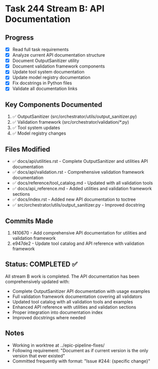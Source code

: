 # Task 244 Stream B: API Documentation

## Progress
- [x] Read full task requirements
- [x] Analyze current API documentation structure
- [x] Document OutputSanitizer utility
- [x] Document validation framework components
- [x] Update tool system documentation
- [x] Update model registry documentation
- [x] Fix docstrings in Python files
- [x] Validate all documentation links

## Key Components Documented
1. ✅ OutputSanitizer (src/orchestrator/utils/output_sanitizer.py)
2. ✅ Validation framework (src/orchestrator/validation/*.py)
3. ✅ Tool system updates
4. ✅ Model registry changes

## Files Modified
- ✅ docs/api/utilities.rst - Complete OutputSanitizer and utilities API documentation
- ✅ docs/api/validation.rst - Comprehensive validation framework documentation
- ✅ docs/reference/tool_catalog.md - Updated with all validation tools
- ✅ docs/api_reference.md - Added utilities and validation framework sections
- ✅ docs/index.rst - Added new API documentation to toctree
- ✅ src/orchestrator/utils/output_sanitizer.py - Improved docstring

## Commits Made
1. f410670 - Add comprehensive API documentation for utilities and validation framework
2. e947de2 - Update tool catalog and API reference with validation framework

## Status: COMPLETED ✅

All stream B work is completed. The API documentation has been comprehensively updated with:

- Complete OutputSanitizer API documentation with usage examples
- Full validation framework documentation covering all validators
- Updated tool catalog with all validation tools and examples
- Enhanced API reference with utilities and validation sections
- Proper integration into documentation index
- Improved docstrings where needed

## Notes
- Working in worktree at ../epic-pipeline-fixes/
- Following requirement: "Document as if current version is the only version that ever existed"
- Committed frequently with format: "Issue #244: {specific change}"
